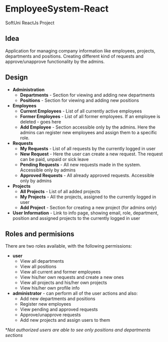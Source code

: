 # EmployeeSystem-React
SoftUni ReactJs Project
## Idea ##
Application for managing company information like employees, projects, departments and positions. Creating different kind of requests and approve/unapprove functionality by the admins.

## Design ##
- **Administration**
	- **Departments** - Section for viewing and adding new departments
	- **Positions** - Section for viewing and adding new positions
- **Employees**
	- **Current Employees** - List of all currently active employees
	- **Former Employees** - List of all former employees. If an employee is deleted - goes here
	- **Add Employee** - Section accessible only by the admins. Here the admins can register new employees and assign them to a specific role.
- **Requests**
	- **My Requests** - List of all requests by the currently logged in user
	- **New Request** - Here the user can create a new request. The request can be paid, unpaid or sick leave
	- **Pending Requests** - All new requests made in the system. Accessible only by admins
	- **Approved Requests** - All already approved requests. Accessible only by admins
- **Projects**
	- **All Projects** - List of all added projects
	- **My Projects** - All the projects, assigned to the currently logged in user
	- **Add Project** - Section for creating a new project (for admins only)
- **User Information** - Link to info page, showing email, role, department, position and assigned projects to the currently logged in user

## Roles and permisions ##
There are two roles available, with the following permissions:

- **user**
	- View all departments
	- View all positions
	- View all current and former employees
	- View his/her own requests and create a new ones
	- View all projects and his/her own projects
	- View his/her own profile info
- **administrator** - can perform all of the user actions and also:
	- Add new departments and positions
	- Register new employees
	- View pending and approved requests
	- Approve/unapprove requests
	- Add new projects and assign users to them

**Not authorized users are able to see only positions and departments sections*


 
